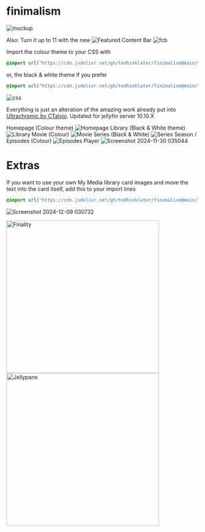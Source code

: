 # finimalism
![mockup](https://i.imgur.com/TvTV8jq.jpeg)

Also: Turn it up to 11 with the new ![Featured Content Bar](https://github.com/tedhinklater/Jellyfin-Featured-Content-Bar) 
![fcb](https://github.com/user-attachments/assets/ad369437-5460-414d-afb3-e9d344d357ee)

Import the colour theme to your CSS with

```css
@import url("https://cdn.jsdelivr.net/gh/tedhinklater/finimalism@main/finimalism7.css");

```

or, the black & white theme if you prefer 

```css
@import url("https://cdn.jsdelivr.net/gh/tedhinklater/finimalism@main/finimalism-just-black.css");

```

![css](https://i.imgur.com/1W6xXq0.png)

Everything is just an alteration of the amazing work already put into [Ultrachromic by CTalvio](https://github.com/CTalvio/Ultrachromic). Updated for jellyfin server 10.10.X

Homepage (Colour theme)
![Homepage](https://i.imgur.com/LevEG8k.png)
Library (Black & White theme)
![Library](https://i.imgur.com/snb80iI.png)
Movie (Colour)
![Movie](https://i.imgur.com/cTKGgFY.png)
Series (Black & White)
![Series](https://i.imgur.com/3n60KsH.png)
Season / Episodes (Colour)
![Episodes](https://i.imgur.com/hd766Tt.png)
Player
![Screenshot 2024-11-30 035044](https://github.com/user-attachments/assets/5e5e519d-5aee-4ecc-8fcc-cac68dc9683e)

# Extras

If you want to use your own My Media library card images and move the text into the card itself, add this to your import lines
```css
@import url("https://cdn.jsdelivr.net/gh/tedhinklater/finimalism@main/libraryCardAriaText.css");
```
![Screenshot 2024-12-09 030732](https://github.com/user-attachments/assets/ea733699-2b21-4a58-90ab-9e767be94d56)

<a href="https://github.com/tedhinklater/finality"><img src="https://i.imgur.com/54wZsvH.png" alt="Finality" width="400"/></a> <a href="https://github.com/tedhinklater/Jellypane"><img src="https://i.imgur.com/RHFcIA9.png" alt="Jellypane" width="400"/></a>
